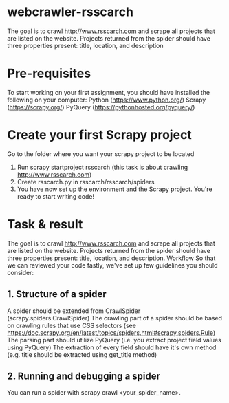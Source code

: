 # webcrawler-rsscarch
The goal is to crawl http://www.rsscarch.com and scrape all projects that are listed on the website. Projects returned from the spider should have three properties present: title, location, and description



# Pre-requisites

To start working on your first assignment, you should have installed the following on your computer:
Python (https://www.python.org/)
Scrapy (https://scrapy.org/)
PyQuery (https://pythonhosted.org/pyquery/)

# Create your first Scrapy project

Go to the folder where you want your scrapy project to be located
1. Run scrapy startproject rsscarch (this task is about crawling http://www.rsscarch.com)
2. Create rsscarch.py in rsscarch/rsscarch/spiders 
3. You have now set up the environment and the Scrapy project. You're ready to start writing code! 

# Task & result

The goal is to crawl http://www.rsscarch.com and scrape all projects that are listed on the website. Projects returned from the spider should have three properties present: title, location, and description. Workflow
So that we can reviewed your code fastly, we've set up few guidelines you should consider:

## 1. Structure of a spider

A spider should be extended from CrawlSpider (scrapy.spiders.CrawlSpider)
The crawling part of a spider should be based on crawling rules that use CSS selectors (see https://doc.scrapy.org/en/latest/topics/spiders.html#scrapy.spiders.Rule) 
The parsing part should utilize PyQuery (i.e. you extract project field values using PyQuery)
The extraction of every field should have it's own method (e.g. title should be extracted using get_title method)

## 2. Running and debugging a spider

You can run a spider with scrapy crawl <your_spider_name>. 
